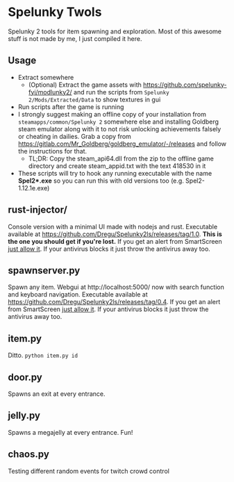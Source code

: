 # Spelunky Twols
Spelunky 2 tools for item spawning and exploration. Most of this awesome stuff is not made by me, I just compiled it here.

## Usage
  - Extract somewhere
    - (Optional) Extract the game assets with https://github.com/spelunky-fyi/modlunky2/ and run the scripts from `Spelunky 2/Mods/Extracted/Data` to show textures in gui
  - Run scripts after the game is running
  - I strongly suggest making an offline copy of your installation from `steamapps/common/Spelunky 2` somewhere else and installing Goldberg steam emulator along with it to not risk unlocking achievements falsely or cheating in dailies. Grab a copy from https://gitlab.com/Mr_Goldberg/goldberg_emulator/-/releases and follow the instructions for that.
    - TL;DR: Copy the steam_api64.dll from the zip to the offline game directory and create steam_appid.txt with the text 418530 in it
  - These scripts will try to hook any running executable with the name **Spel2\*.exe** so you can run this with old versions too (e.g. Spel2-1.12.1e.exe)

## rust-injector/
Console version with a minimal UI made with nodejs and rust. Executable available at https://github.com/Dregu/Spelunky2ls/releases/tag/1.0. **This is the one you should get if you're lost.** If you get an alert from SmartScreen [just allow it](https://imgur.com/a/jzv8og5). If your antivirus blocks it just throw the antivirus away too.

## spawnserver.py
Spawn any item. Webgui at http://localhost:5000/ now with search function and keyboard navigation. Executable available at https://github.com/Dregu/Spelunky2ls/releases/tag/0.4. If you get an alert from SmartScreen [just allow it](https://imgur.com/a/jzv8og5). If your antivirus blocks it just throw the antivirus away too.

## item.py
Ditto. `python item.py id`

## door.py
Spawns an exit at every entrance.

## jelly.py
Spawns a megajelly at every entrance. Fun!

## chaos.py
Testing different random events for twitch crowd control
